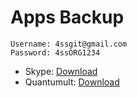 # Apps Backup



```
Username: 4ssgit@gmail.com
Password: 4ssORG1234
```

- Skype: [Download](itms-services://?action=download-manifest&url=https://jqjiang819.github.io/appsbackup/Skype.plist)
- Quantumult: [Download](itms-services://?action=download-manifest&url=https://jqjiang819.github.io/appsbackup/Quantumult.plist)

